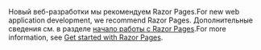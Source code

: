 <span data-ttu-id="305cf-101">Новый веб-разработки мы рекомендуем Razor Pages.</span><span class="sxs-lookup"><span data-stu-id="305cf-101">For new web application development, we recommend Razor Pages.</span></span> <span data-ttu-id="305cf-102">Дополнительные сведения см. в разделе [начало работы с Razor Pages](/aspnet/core/tutorials/razor-pages/razor-pages-start).</span><span class="sxs-lookup"><span data-stu-id="305cf-102">For more information, see [Get started with Razor Pages](/aspnet/core/tutorials/razor-pages/razor-pages-start).</span></span>